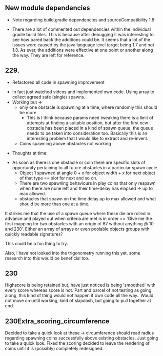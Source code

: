 
## New module dependencies
* Note regarding build.gradle dependencies and sourceCompatibility 1.8:
- There are a lot of commented out dependencies within the individual gradle build files. This is
    because after debugging it was interesting to see how pared back the additions could be. It seems
    that a lot of the issues were caused by the java language level target being 1.7 and not 1.8.
    As ever, the additions were effective at one point or another along the way. They are left for reference.

## 229.
* Refactored all code in spawning improvement
- In fact just watched videos and implemented own code. Using array to collect agreed safe (single) spawns.
- Working but =>
  - only one obstacle is spawning at a time, where randomly this should be more.
    - This is I think because params need tweaking there is a limit of attempts at finding a suitable 
    position, but after the first new obstacle has been placed in a kind of spawn queue, the queue needs
    to be taken into consideration too. Basically this is an interesting problem that I would like to extract
    and re-invent.
  - Coins spawning above obstacles not working
*  Thoughts at time:  
- As soon as there is one obstacle or coin there are specific slots of opportunity pertaining to all
future obstacles in a particular spawn cycle.
  - Object 1 spawned at angle 0 + x for object width + x for next object of that type == slot for next
and so on. 
  - There are two spawning behaviours in play coins that only respawn when there are none left and
their time-delay has elapsed -> up to max allowed. 
  - obstacles that spawn on the time delay up to max allowed and what should be more than one at a time.

It strikes me that the use of a spawn queue where these die are rolled in advance and played out when criteria are met
is in order == 'Give me the first mapping for *two* obstacles with an origin of 67 without anything @ 10 and 230'.
Either an array of arrays or even poolable objects groups with quickly readable signatures? 

This could be a fun thing to try.

Also, I have not looked into the trigonometry running this yet, some research into this would be beneficial too.

## 230

Highscore is being retained but, have just noticed is being 'smoothed' with every score whereas score is not.
Part and parcel of not testing as going along, this kind of thing would not happen if own code all the way..
Would not move on until working, kind of slapdash, but going to pull together at end.

## 230Extra_scoring_circumference 

Decided to take a quick look at these -> circumference should read radius regarding spawning coins
successfully above existing obstacles. Just going to take a quick look.
Fixed the scoring decided to leave the rendering of coins until it is (possibly) completely redesigned.

